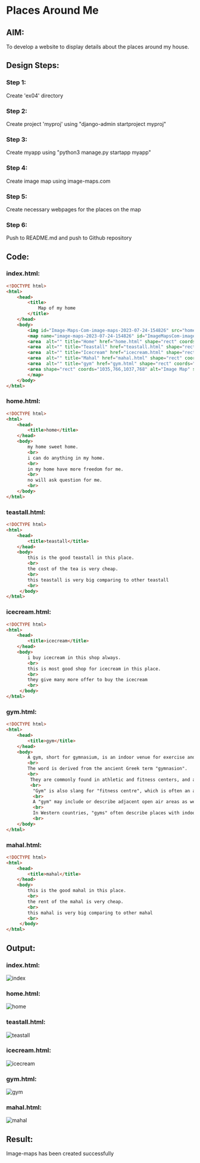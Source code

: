 # Places Around Me
## AIM:
To develop a website to display details about the places around my house.

## Design Steps:

### Step 1:
Create 'ex04' directory
### Step 2:
Create project 'myproj' using "django-admin startproject myproj"
### Step 3:
Create myapp using "python3 manage.py startapp myapp"
### Step 4:
Create image map using image-maps.com
### Step 5:
Create necessary webpages for the places on the map
### Step 6:
Push to README.md and push to Github repository

## Code:
### index.html:
```html
<!DOCTYPE html>
<html>
    <head>
        <title>
            Map of my home
        </title>
    </head>
    <body>
        <img id="Image-Maps-Com-image-maps-2023-07-24-154826" src="homemukesh.jpg" border="0" width="1037" height="768" orgWidth="1037" orgHeight="768" usemap="#image-maps-2023-07-24-154826" alt="" />
        <map name="image-maps-2023-07-24-154826" id="ImageMapsCom-image-maps-2023-07-24-154826">
        <area  alt="" title="Home" href="home.html" shape="rect" coords="320,284,483,370" style="outline:none;" target="_self"     />
        <area  alt="" title="Teastall" href="teastall.html" shape="rect" coords="168,132,331,218" style="outline:none;" target="_self"     />
        <area  alt="" title="Icecream" href="icecream.html" shape="rect" coords="228,501,391,587" style="outline:none;" target="_self"     />
        <area  alt="" title="Mahal" href="mahal.html" shape="rect" coords="573,184,736,270" style="outline:none;" target="_self"     />
        <area  alt="" title="gym" href="gym.html" shape="rect" coords="853,449,1009,542" style="outline:none;" target="_self"     />
        <area shape="rect" coords="1035,766,1037,768" alt="Image Map" style="outline:none;" title="Image Map" href="https://www.image-maps.com/" />
        </map>
    </body>
</html>
```
### home.html:
```html
<!DOCTYPE html>
<html>
    <head>
        <title>home</title>
    </head>
    <body>
        my home sweet home.
        <br>
        i can do anything in my home.
        <br>
        in my home have more freedom for me.
        <br>
        no will ask question for me.
        <br>
    </body>
</html>
```
### teastall.html:
```html
<!DOCTYPE html>
<html>
    <head>
        <title>teastall</title>
    </head>
    <body>
        this is the good teastall in this place.
        <br>
        the cost of the tea is very cheap.
        <br>
        this teastall is very big comparing to other teastall
        <br>
     </body>
</html>
```
### icecream.html:
```html
<!DOCTYPE html>
<html>
    <head>
        <title>icecream</title>
    </head>
    <body>
        i buy icecream in this shop always.
        <br>
        this is most good shop for icecream in this place.
        <br>
        they give many more offer to buy the icecream
        <br>
     </body>
</html>
```
### gym.html:
```html
<!DOCTYPE html>
<html>
    <head>
        <title>gym</title>
    </head>
    <body>
        A gym, short for gymnasium, is an indoor venue for exercise and sports. 
        <br>
        The word is derived from the ancient Greek term "gymnasion".
        <br>
         They are commonly found in athletic and fitness centers, and as activity and learning spaces in educational institutions.
         <br>
          "Gym" is also slang for "fitness centre", which is often an area for indoor recreation.
          <br>
          A "gym" may include or describe adjacent open air areas as well.
          <br>
          In Western countries, "gyms" often describe places with indoor or outdoor courts for basketball, hockey, tennis, boxing or wrestling, and with equipment and machines used for physical development training, or to do exercises.
          <br>
    </body>
</html>
```
### mahal.html:
```html
<!DOCTYPE html>
<html>
    <head>
        <title>mahal</title>
    </head>
    <body>
        this is the good mahal in this place.
        <br>
        the rent of the mahal is very cheap.
        <br>
        this mahal is very big comparing to other mahal
        <br>
     </body>
</html>
```
## Output:
### index.html:
![index](index.png)

### home.html:
![home](home.png)

### teastall.html:
![teastall](teastall.png)

### icecream.html:
![icecream](icecream.png)

### gym.html:
![gym](gym.png)

### mahal.html:
![mahal](mahal.png)

## Result:
Image-maps has been created successfully